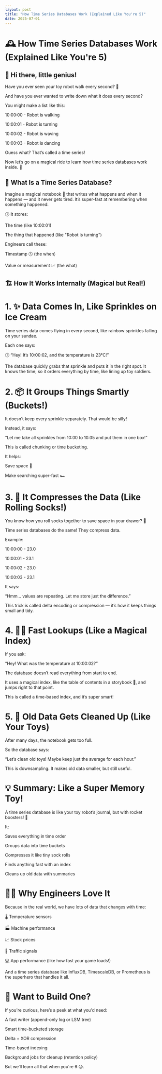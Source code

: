 ```yaml
---
layout: post
title: "How Time Series Databases Work (Explained Like You're 5)"
date: 2025-07-01
---
```

# 🕰️ How Time Series Databases Work (Explained Like You're 5)

## 👋 Hi there, little genius!

Have you ever seen your toy robot walk every second? 🧸

 And have you ever wanted to write down what it does every second?

You might make a list like this:



10:00:00 - Robot is walking  

10:00:01 - Robot is turning  

10:00:02 - Robot is waving  

10:00:03 - Robot is dancing  



Guess what? That’s called a time series!

Now let’s go on a magical ride to learn how time series databases work inside. 🎢



## 🧠 What Is a Time Series Database?



Imagine a magical notebook 📓 that writes what happens and when it happens — and it never gets tired. It’s super-fast at remembering when something happened.

🕒 It stores:

The time (like 10:00:01)

The thing that happened (like "Robot is turning")

Engineers call these:

Timestamp 🕓 (the when)

Value or measurement 📈 (the what)

## 🏗️ How It Works Internally (Magical but Real!)

# 1. ✨ Data Comes In, Like Sprinkles on Ice Cream

Time series data comes flying in every second, like rainbow sprinkles falling on your sundae.

 Each one says:

 🕒 “Hey! It’s 10:00:02, and the temperature is 23°C!”

The database quickly grabs that sprinkle and puts it in the right spot. It knows the time, so it orders everything by time, like lining up toy soldiers.

# 2. 📦 It Groups Things Smartly (Buckets!)

It doesn’t keep every sprinkle separately. That would be silly!

 Instead, it says:

“Let me take all sprinkles from 10:00 to 10:05 and put them in one box!”

This is called chunking or time bucketing.

It helps:

Save space 💾

Make searching super-fast 🏎️

# 3. 🔡 It Compresses the Data (Like Rolling Socks!)

You know how you roll socks together to save space in your drawer? 🧦

Time series databases do the same! They compress data.

Example:


10:00:00 - 23.0  

10:00:01 - 23.1  

10:00:02 - 23.0  

10:00:03 - 23.1  

It says:

“Hmm... values are repeating. Let me store just the difference.”

This trick is called delta encoding or compression — it’s how it keeps things small and tidy.

# 4. 🕵️‍♂️ Fast Lookups (Like a Magical Index)

If you ask:

“Hey! What was the temperature at 10:00:02?”

The database doesn’t read everything from start to end.

It uses a magical index, like the table of contents in a storybook 📖, and jumps right to that point.

This is called a time-based index, and it’s super smart!

# 5. 🧹 Old Data Gets Cleaned Up (Like Your Toys)

After many days, the notebook gets too full.

So the database says:

“Let’s clean old toys! Maybe keep just the average for each hour.”

This is downsampling. It makes old data smaller, but still useful.

# 💡 Summary: Like a Super Memory Toy!

A time series database is like your toy robot’s journal, but with rocket boosters! 🚀

It:

Saves everything in time order

Groups data into time buckets

Compresses it like tiny sock rolls

Finds anything fast with an index

Cleans up old data with summaries

# 👨‍🔧 Why Engineers Love It

Because in the real world, we have lots of data that changes with time:

🌡️ Temperature sensors

🏭 Machine performance

📈 Stock prices

🚦 Traffic signals

💻 App performance (like how fast your game loads!)

And a time series database like InfluxDB, TimescaleDB, or Prometheus is the superhero that handles it all.

# 🚀 Want to Build One?

If you're curious, here’s a peek at what you'd need:

A fast writer (append-only log or LSM tree)

Smart time-bucketed storage

Delta + XOR compression

Time-based indexing

Background jobs for cleanup (retention policy)

But we’ll learn all that when you're 6 😉.